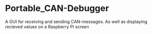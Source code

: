 # Portable_CAN-Debugger
 
A GUI for receiving and sending CAN-messages. As well as displaying recieved values on a Raspberry Pi screen
